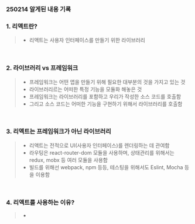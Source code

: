 ### 250214 알게된 내용 기록

### 1. 리액트란?

> - 리액트는 사용자 인터페이스를 만들기 위한 라이브러리


<br>

### 2. 라이브러리 vs 프레임워크

> - 프레임워크는 어떤 앱을 만들기 위해 필요한 대부분의 것을 가지고 있는 것 
> - 라이브러리르는 어떠한 특정 기능을 모듈화 해놓은 것 
> - 프레임워크는 라이브러리를 포함하고 우리가 작성한 소스 코드를 호출함 
> - 그리고 소스 코드는 어떠한 기능을 구현하기 위해서 라이브러리를 호출함 

<br>

### 3. 리액트는 프레임워크가 아닌 라이브러리

> - 리액트는 전적으로 UI(사용자 인터페이스)를 렌더링하는 데 관여함 
> - 라우팅은 react-router-dom 모듈을 사용하며, 상태관리를 위해서는 redux, mobx 등 여러 모듈을 사용함
> - 빌드를 위해선 webpack, npm 등등, 테스팅을 위해서도 Eslint, Mocha 등을 이용함 

<br>

### 4. 리액트를 사용하는 이유? 

> - 